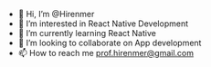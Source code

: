 - 👋 Hi, I’m @Hirenmer
- 👀 I’m interested in React Native Development
- 🌱 I’m currently learning React Native
- 💞️ I’m looking to collaborate on App development
- 📫 How to reach me prof.hirenmer@gmail.com

<!---
Hirenmer/Hirenmer is a ✨ special ✨ repository because its `README.md` (this file) appears on your GitHub profile.
You can click the Preview link to take a look at your changes.
--->
